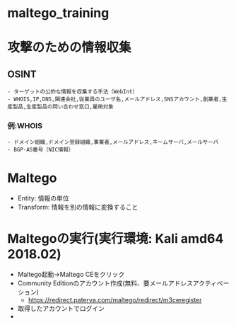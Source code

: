 # maltego_training

# 攻撃のための情報収集
  ## OSINT
    - ターゲットの公的な情報を収集する手法（WebInt）
    - WHOIS,IP,DNS,関連会社,従業員のユーザ名,メールアドレス,SNSアカウント,創業者,生産製品,生産製品の問い合わせ窓口,雇用対象
  ### 例:WHOIS
    - ドメイン組織,ドメイン登録組織,事業者,メールアドレス,ネームサーバ,メールサーバ
    - BGP-AS番号（NIC情報）
# Maltego
  - Entity: 情報の単位
  - Transform: 情報を別の情報に変換すること
# Maltegoの実行(実行環境: Kali amd64 2018.02)
  - Maltego起動→Maltego CEをクリック
  - Community Editionのアカウント作成(無料、要メールアドレスアクティベーション)
    - https://redirect.paterva.com/maltego/redirect/m3ceregister
  - 取得したアカウントでログイン
  - 
